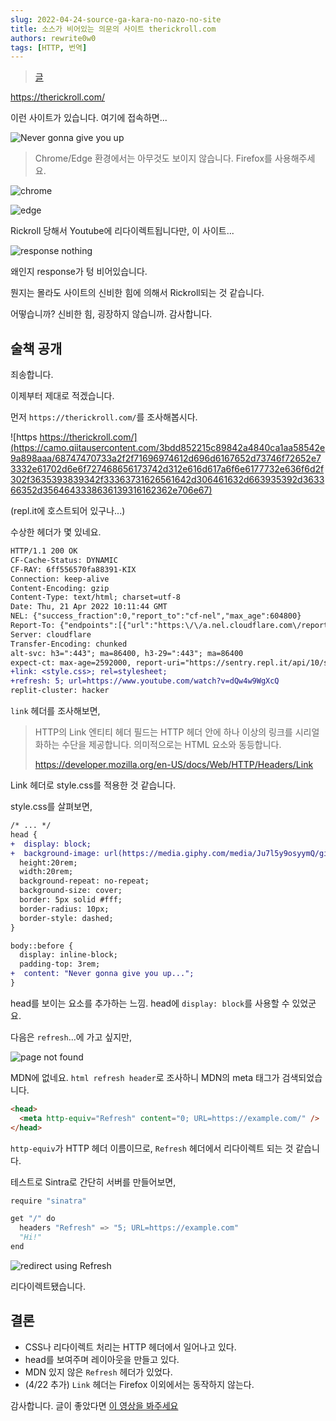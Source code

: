 ```yaml
---
slug: 2022-04-24-source-ga-kara-no-nazo-no-site
title: 소스가 비어있는 의문의 사이트 therickroll.com
authors: rewrite0w0
tags: [HTTP, 번역]
---
```


> [글](https://qiita.com/sevenc-nanashi/items/d4846e7f72746b0b5725)

https://therickroll.com/

이런 사이트가 있습니다. 여기에 접속하면...

![Never gonna give you up](https://camo.qiitausercontent.com/bcc1f6cc093250c6f9f5db76bc024e96ac9da58f/68747470733a2f2f71696974612d696d6167652d73746f72652e73332e61702d6e6f727468656173742d312e616d617a6f6e6177732e636f6d2f302f3635393839342f63306165333463392d663937652d633932372d316134622d3137323933626138363635632e706e67)

> Chrome/Edge 환경에서는 아무것도 보이지 않습니다. Firefox를 사용해주세요.

![chrome](https://camo.qiitausercontent.com/c35bb36f1f7b9198ff4f27de715301da28686f11/68747470733a2f2f71696974612d696d6167652d73746f72652e73332e61702d6e6f727468656173742d312e616d617a6f6e6177732e636f6d2f302f3635393839342f32393039346566322d656637612d613830312d626238362d3665653832653630653564622e706e67)

![edge](https://camo.qiitausercontent.com/d7b9e9071b2654cd1b8628a6fa81fc3a0f2a855d/68747470733a2f2f71696974612d696d6167652d73746f72652e73332e61702d6e6f727468656173742d312e616d617a6f6e6177732e636f6d2f302f3635393839342f37616465666665332d396439612d353830302d623765662d3438323438333731663839612e706e67)

Rickroll 당해서 Youtube에 리다이렉트됩니다만, 이 사이트...

![response nothing](https://camo.qiitausercontent.com/4a8b12c806b89f5cab88f54c623c1bb528e54f13/68747470733a2f2f71696974612d696d6167652d73746f72652e73332e61702d6e6f727468656173742d312e616d617a6f6e6177732e636f6d2f302f3635393839342f63366634626661642d353332632d383235312d303036652d3364633138313133313464392e706e67)

왜인지 response가 텅 비어있습니다.

뭔지는 몰라도 사이트의 신비한 힘에 의해서 Rickroll되는 것 같습니다.

어떻습니까? 신비한 힘, 굉장하지 않습니까. 감사합니다.

## 술책 공개

죄송합니다.

이제부터 제대로 적겠습니다.

먼저 `https://therickroll.com/`를 조사해봅시다.

![https https://therickroll.com/](https://camo.qiitausercontent.com/3bdd852215c89842a4840ca1aa58542e9a898aaa/68747470733a2f2f71696974612d696d6167652d73746f72652e73332e61702d6e6f727468656173742d312e616d617a6f6e6177732e636f6d2f302f3635393839342f33363731626561642d306461632d663935392d363366352d3564643338636139316162362e706e67)

(repl.it에 호스트되어 있구나...)

수상한 헤더가 몇 있네요.

```diff
HTTP/1.1 200 OK
CF-Cache-Status: DYNAMIC
CF-RAY: 6ff556570fa88391-KIX
Connection: keep-alive
Content-Encoding: gzip
Content-Type: text/html; charset=utf-8
Date: Thu, 21 Apr 2022 10:11:44 GMT
NEL: {"success_fraction":0,"report_to":"cf-nel","max_age":604800}
Report-To: {"endpoints":[{"url":"https:\/\/a.nel.cloudflare.com\/report\/v3?s=GrBx1yPeepXgmC80kPvO%2FJifLZdr00XV4tNbsjbYvSKd15G0RHWyQszRg%2BvFSobq7vn%2BH6bHyy%2BJghZllmYCF9fA5OM9%2B89Fnv1eDfJoU4esecj1xZBDh9yaCOviUXPn8WTvTDd3h4D1fijkvqk%3D"}],"group":"cf-nel","max_age":604800}
Server: cloudflare
Transfer-Encoding: chunked
alt-svc: h3=":443"; ma=86400, h3-29=":443"; ma=86400
expect-ct: max-age=2592000, report-uri="https://sentry.repl.it/api/10/security/?sentry_key=615192fd532445bfbbbe966cd7131791"
+link: <style.css>; rel=stylesheet;
+refresh: 5; url=https://www.youtube.com/watch?v=dQw4w9WgXcQ
replit-cluster: hacker
```

`link` 헤더를 조사해보면,

> HTTP의 Link 엔티티 헤더 필드는 HTTP 헤더 안에 하나 이상의 링크를 시리얼화하는 수단을 제공합니다. 의미적으로는 HTML 요소와 동등합니다.
>
> https://developer.mozilla.org/en-US/docs/Web/HTTP/Headers/Link

Link 헤더로 style.css를 적용한 것 같습니다.

style.css를 살펴보면,

```diff
/* ... */
head {
+  display: block;
+  background-image: url(https://media.giphy.com/media/Ju7l5y9osyymQ/giphy.gif);
  height:20rem;
  width:20rem;
  background-repeat: no-repeat;
  background-size: cover;
  border: 5px solid #fff;
  border-radius: 10px;
  border-style: dashed;
}

body::before {
  display: inline-block;
  padding-top: 3rem;
+  content: "Never gonna give you up...";
}
```

head를 보이는 요소를 추가하는 느낌. head에 `display: block`를 사용할 수 있었군요.

다음은 `refresh`...에 가고 싶지만,

![page not found](https://camo.qiitausercontent.com/141eb7c5a61a210bdcde11c72c72f1053e154707/68747470733a2f2f71696974612d696d6167652d73746f72652e73332e61702d6e6f727468656173742d312e616d617a6f6e6177732e636f6d2f302f3635393839342f30396364356166312d646431332d366266662d383430622d6534373961386632656166362e706e67)

MDN에 없네요. `html refresh header`로 조사하니 MDN의 meta 태그가 검색되었습니다.

```html
<head>
  <meta http-equiv="Refresh" content="0; URL=https://example.com/" />
</head>
```

`http-equiv`가 HTTP 헤더 이름이므로, `Refresh` 헤더에서 리다이렉트 되는 것 같습니다.

테스트로 Sintra로 간단히 서버를 만들어보면,

```python
require "sinatra"

get "/" do
  headers "Refresh" => "5; URL=https://example.com"
  "Hi!"
end
```

![redirect using Refresh](https://camo.qiitausercontent.com/6243e48839ce4ce3c96f6e386bb3377c576fce54/68747470733a2f2f71696974612d696d6167652d73746f72652e73332e61702d6e6f727468656173742d312e616d617a6f6e6177732e636f6d2f302f3635393839342f38333937633436382d343132612d343830382d353032662d6161363333306161356237662e676966)

리다이렉트됐습니다.

## 결론

- CSS나 리다이렉트 처리는 HTTP 헤더에서 일어나고 있다.
- head를 보여주며 레이아웃을 만들고 있다.
- MDN 있지 않은 `Refresh` 헤더가 있었다.
- (4/22 추가) `Link` 헤더는 Firefox 이외에서는 동작하지 않는다.

감사합니다. 글이 좋았다면 [이 영상을 봐주세요](https://www.youtube.com/watch?v=dQw4w9WgXcQ)
